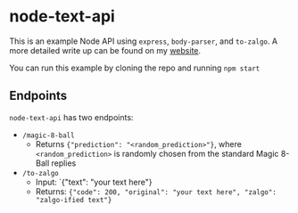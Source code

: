 # node-text-api

This is an example Node API using `express`, `body-parser`, and `to-zalgo`. A more detailed write up can be found on my [website](https://nickymarino.com/2019/11/22/fast-intro-to-node-apis/).

You can run this example by cloning the repo and running `npm start`

## Endpoints

`node-text-api` has two endpoints:

- `/magic-8-ball`
  - Returns `{"prediction": "<random_prediction>"}`, where `<random_prediction>` is randomly chosen from the standard Magic 8-Ball replies
- `/to-zalgo`
  - Input: `{"text": "your text here"}
  - Returns: `{"code": 200, "original": "your text here", "zalgo": "zalgo-ified text"}`
